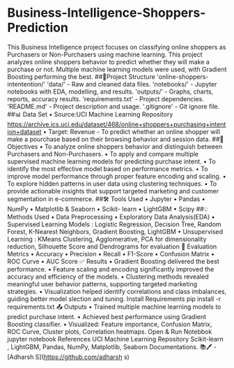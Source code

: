 # Business-Intelligence-Shoppers-Prediction
This Business Intelligence project focuses on classifying online shoppers as Purchasers or Non-Purchasers using machine learning.  This project analyzes online shoppers behavior to predict whether they will make a purchase or not. Multiple machine learning models were used, with Gradient Boosting performing the best. 
##📂Project Structure
'online-shoppers-intentention/'
'data/' - Raw and cleaned data files.
'notebooks/' - Jupyter notebooks with EDA, modelling, and results.
'outputs/' - Graphs, charts, reports, accuracy results.
'requirements.txt' - Project dependencies.
'README.md' - Project description and usage.
'.gitignore' - Git ignore file.
##📊 Data Set
• Source:UCI Machine Learning Repository 
https://archive.ics.uci.edu/dataset/468/online+shoppers+purchasing+intention+dataset
• Target: Revenue - To predict whether an online shopper will make a pourchase based on their browsing behavior and session data. 
##📌 Objectives 
• To analyze online shoppers behavior and distinguish between Purchasers and Non-Purchasers.
• To apply and compare multiple supervised machine learning models for predicting purchase intent.
• To identify the most effective model based on performance metrics.
• To improve model performance through proper feature encoding and scaling.
• To explore hidden patterns in user data using clustering techniques.
• To provide actionable insights that support targeted marketing and customer segmentation in e-commerce. 
##🛠 Tools Used 
• Jupyter
• Pandas
• NumPy
• Matplotlib & Seaborn
• Scikit- learn
• LightGBM 
• Scipy
##💡 Methods Used 
• Data Preprocessing 
• Exploratory Data Analysis(EDA)
• Supervised Learning Models : Logistic Regression, Decision Tree, Random Forest, K-Nearest Neighbors, Gradient Boosting, LightGBM 
• Unsupervised Learning : KMeans Clustering, Agglomerative, PCA for dimensionality reduction, Silhouette Score and Dendrograms for evaluation 
📏 Evaluation Metrics 
• Accuracy 
• Precision
• Recall
• F1-Score
• Confusion Matrix
• ROC Curve 
• AUC Score
✅ Results 
• Gradient Boosting delivered the best performance.
• Feature scaling and encoding significantly improved the accuracy and efficiency of the models.
• Clustering methods revealed meaningful user behavior patterns, supporting targeted marketing strategies.
• Visualization helped identify correlations and class imbalances, guiding better model slection and tuning.
Install Requirements 
pip install -r requirements.txt
📤 Outputs 
• Trained multiple machine learning models to predict purchase intent.
• Achieved best performance using Gradient Boosting classifier.
• Visualized: Feature importance, Confusion Matrix, ROC Curve, Cluster plots, Correlation heatmaps. 
Open & Run Notebbok 
jupyter notebook
References 
UCI Machine Learning Repository 
Scikit-learn , LightGBM, Pandas, NumPy, Matplotlib, Seaborn Documentations. 
📚🖊 -[Adharsh S](https://github.com/adharsh s) 
